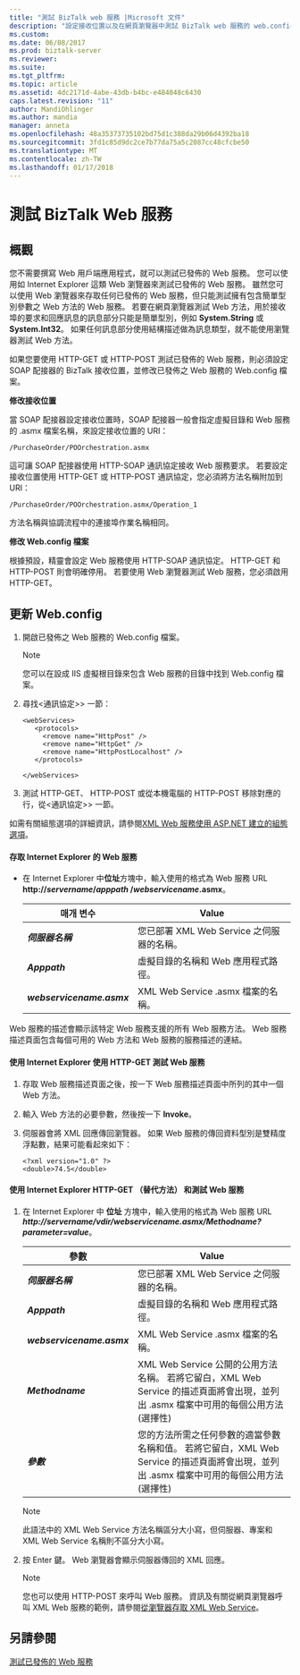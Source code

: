 ```yaml
---
title: "測試 BizTalk web 服務 |Microsoft 文件"
description: "設定接收位置以及在網頁瀏覽器中測試 BizTalk web 服務的 web.config"
ms.custom: 
ms.date: 06/08/2017
ms.prod: biztalk-server
ms.reviewer: 
ms.suite: 
ms.tgt_pltfrm: 
ms.topic: article
ms.assetid: 4dc2171d-4abe-43db-b4bc-e484048c6430
caps.latest.revision: "11"
author: MandiOhlinger
ms.author: mandia
manager: anneta
ms.openlocfilehash: 48a35373735102bd75d1c388da29b06d4392ba18
ms.sourcegitcommit: 3fd1c85d9dc2ce7b77da75a5c2087cc48cfcbe50
ms.translationtype: MT
ms.contentlocale: zh-TW
ms.lasthandoff: 01/17/2018
---
```

# <a name="test-a-biztalk-web-service"></a>測試 BizTalk Web 服務

## <a name="overview"></a>概觀
您不需要撰寫 Web 用戶端應用程式，就可以測試已發佈的 Web 服務。 您可以使用如 Internet Explorer 這類 Web 瀏覽器來測試已發佈的 Web 服務。 雖然您可以使用 Web 瀏覽器來存取任何已發佈的 Web 服務，但只能測試擁有包含簡單型別參數之 Web 方法的 Web 服務。 若要在網頁瀏覽器測試 Web 方法，用於接收埠的要求和回應訊息的訊息部分只能是簡單型別，例如 **System.String** 或 **System.Int32**。 如果任何訊息部分使用結構描述做為訊息類型，就不能使用瀏覽器測試 Web 方法。  
  
 如果您要使用 HTTP-GET 或 HTTP-POST 測試已發佈的 Web 服務，則必須設定 SOAP 配接器的 BizTalk 接收位置，並修改已發佈之 Web 服務的 Web.config 檔案。  
  
 **修改接收位置**  
  
 當 SOAP 配接器設定接收位置時，SOAP 配接器一般會指定虛擬目錄和 Web 服務的 .asmx 檔案名稱，來設定接收位置的 URI：  
  
```  
/PurchaseOrder/POOrchestration.asmx  
```  
  
 這可讓 SOAP 配接器使用 HTTP-SOAP 通訊協定接收 Web 服務要求。 若要設定接收位置使用 HTTP-GET 或 HTTP-POST 通訊協定，您必須將方法名稱附加到 URI：  
  
```  
/PurchaseOrder/POOrchestration.asmx/Operation_1  
```  
  
 方法名稱與協調流程中的連接埠作業名稱相同。  
  
 **修改 Web.config 檔案**  
  
 根據預設，精靈會設定 Web 服務使用 HTTP-SOAP 通訊協定。 HTTP-GET 和 HTTP-POST 則會明確停用。 若要使用 Web 瀏覽器測試 Web 服務，您必須啟用 HTTP-GET。  
  
## <a name="update-the-webconfig"></a>更新 Web.config
  
1.  開啟已發佈之 Web 服務的 Web.config 檔案。  
  
    > [!NOTE]
    >  您可以在設成 IIS 虛擬根目錄來包含 Web 服務的目錄中找到 Web.config 檔案。  
  
2.  尋找\<通訊協定\>> 一節：  
  
    ```  
    <webServices>  
       <protocols>  
         <remove name="HttpPost" />  
         <remove name="HttpGet" />  
         <remove name="HttpPostLocalhost" />  
       </protocols>  
  
    </webServices>  
    ```  
  
3.  測試 HTTP-GET、 HTTP-POST 或從本機電腦的 HTTP-POST 移除對應的行，從\<通訊協定\>> 一節。  
  
 如需有關組態選項的詳細資訊，請參閱[XML Web 服務使用 ASP.NET 建立的組態選項](https://msdn.microsoft.com/library/b2c0ew36.aspx)。 
  
#### <a name="access-a-web-service-with-internet-explorer"></a>存取 Internet Explorer 的 Web 服務  
  
-   在 Internet Explorer 中**位址**方塊中，輸入使用的格式為 Web 服務 URL **http://*servername*/*apppath* /*webservicename*.asmx**。  
  
    |매개 변수|Value|  
    |---------------|-----------|  
    |***伺服器名稱***|您已部署 XML Web Service 之伺服器的名稱。|  
    |***Apppath***|虛擬目錄的名稱和 Web 應用程式路徑。|  
    |***webservicename.asmx***|XML Web Service .asmx 檔案的名稱。|  
  
 Web 服務的描述會顯示該特定 Web 服務支援的所有 Web 服務方法。 Web 服務描述頁面包含每個可用的 Web 方法和 Web 服務的服務描述的連結。  
  
#### <a name="test-a-web-service-with-internet-explorer-using-http-get"></a>使用 Internet Explorer 使用 HTTP-GET 測試 Web 服務  
  
1.  存取 Web 服務描述頁面之後，按一下 Web 服務描述頁面中所列的其中一個 Web 方法。  
  
2.  輸入 Web 方法的必要參數，然後按一下 **Invoke**。  
  
3.  伺服器會將 XML 回應傳回瀏覽器。 如果 Web 服務的傳回資料型別是雙精度浮點數，結果可能看起來如下：  
  
    ```  
    <?xml version="1.0" ?>  
    <double>74.5</double>  
    ```  
  
#### <a name="test-a-web-service-with-internet-explorer-using-http-get-alternate-method"></a>使用 Internet Explorer HTTP-GET （替代方法） 和測試 Web 服務  
  
1.  在 Internet Explorer 中 **位址** 方塊中，輸入使用的格式為 Web 服務 URL ***http://servername/vdir/webservicename.asmx/Methodname?parameter=value***。  
  
    |參數|Value|  
    |---------------|-----------|  
    |***伺服器名稱***|您已部署 XML Web Service 之伺服器的名稱。|  
    |***Apppath***|虛擬目錄的名稱和 Web 應用程式路徑。|  
    |***webservicename.asmx***|XML Web Service .asmx 檔案的名稱。|  
    |***Methodname***|XML Web Service 公開的公用方法名稱。 若將它留白，XML Web Service 的描述頁面將會出現，並列出 .asmx 檔案中可用的每個公用方法 (選擇性)|  
    |***參數***|您的方法所需之任何參數的適當參數名稱和值。 若將它留白，XML Web Service 的描述頁面將會出現，並列出 .asmx 檔案中可用的每個公用方法 (選擇性)|  
  
    > [!NOTE]
    >  此語法中的 XML Web Service 方法名稱區分大小寫，但伺服器、專案和 XML Web Service 名稱則不區分大小寫。  
  
2.  按 Enter 鍵。 Web 瀏覽器會顯示伺服器傳回的 XML 回應。  
  
    > [!NOTE]
    >  您也可以使用 HTTP-POST 來呼叫 Web 服務。 資訊及有關從網頁瀏覽器呼叫 XML Web 服務的範例，請參閱[從瀏覽器存取 XML Web Service](https://msdn.microsoft.com/library/45fez2a8.aspx)。  
  
## <a name="see-also"></a>另請參閱  
 [測試已發佈的 Web 服務](../core/testing-published-web-services.md)